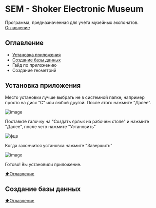 # SEM - Shoker Electronic Museum
Программа, предназначенная для учёта музейных экспонатов.
[Оглавление](#table-of-contents)

## Оглавление
- [Установка приложения](#установка-приложения)
- [Создание базы данных](#создание-базы-данных)
- Гайд по приложению
- Создание геометрий


## Установка приложения

Место установки лучше выбрать не в системной папке, например просто на диск "C" или любой другой. После этого нажмите "Далее".

![image](https://user-images.githubusercontent.com/66993983/151669045-34952170-be6f-49bb-a6c6-611a549d503f.png)

Поставьте галочку на "Создать ярлык на рабочем столе" и нажмите "Далее", после чего нажмите "Установить"

![фцв](https://user-images.githubusercontent.com/66993983/151669097-8db06bea-da33-4389-b963-36ec80731020.png)

Когда закончится установка нажмите "Завершить"

![image](https://user-images.githubusercontent.com/66993983/151669329-e814895c-4f87-4073-8236-d258bef261be.png)

Готово! Вы установили приложение.

[:arrow_up:Оглавление](#оглавление)

## Создание базы данных



[:arrow_up:Оглавление](#sem---shoker-electronic-museum)
